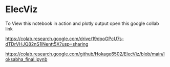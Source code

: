 # ElecViz

To View this notebook in action and plotly output open this google collab link

https://colab.research.google.com/drive/19dpoGPcU7s-dTDrVHJQ82nS1lNentt5X?usp=sharing

https://colab.research.google.com/github/Hokage6502/ElecViz/blob/main/loksabha_final.ipynb
